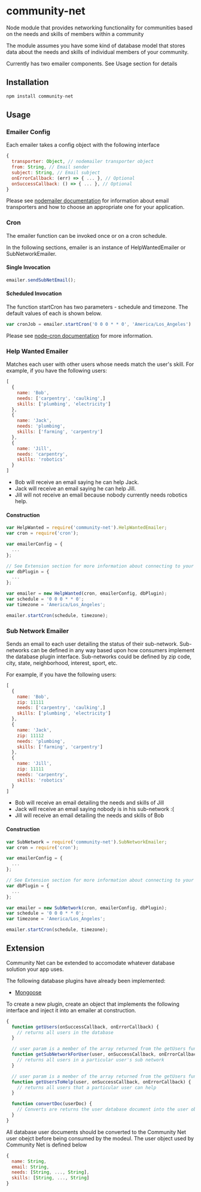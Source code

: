 # community-net
Node module that provides networking functionality for communities based on the needs and skills of members within a community

The module assumes you have some kind of database model that stores data about the needs and skills of individual members of your community.

Currently has two emailer components.  See Usage section for details

## Installation
```js
npm install community-net
```

## Usage
### Emailer Config
Each emailer takes a config object with the following interface
```js
{
  transporter: Object, // nodemailer transporter object
  from: String, // Email sender
  subject: String, // Email subject
  onErrorCallback: (err) => { ... }, // Optional
  onSuccessCallback: () => { ... }, // Optional
}
```

Please see [nodemailer documentation](https://nodemailer.com/smtp/) for information about email transporters and how to choose an appropriate one for your application.

### Cron
The emailer function can be invoked once or on a cron schedule.

In the following sections, emailer is an instance of HelpWantedEmailer or SubNetworkEmailer.  
#### Single Invocation
```js
emailer.sendSubNetEmail();
```

#### Scheduled Invocation
The function startCron has two parameters - schedule and timezone.  The default values of each is shown below.
```js
var cronJob = emailer.startCron('0 0 0 * * 0', 'America/Los_Angeles')
```

Please see [node-cron documentation](https://github.com/kelektiv/node-cron) for more information.

### Help Wanted Emailer
Matches each user with other users whose needs match the user's skill.  For example, if you have the following users:
```js
[
  {
    name: 'Bob',
    needs: ['carpentry', 'caulking',]
    skills: ['plumbing', 'electricity']
  },
  {
    name: 'Jack',
    needs: 'plumbing',
    skills: ['farming', 'carpentry']
  },
  {
    name: 'Jill',
    needs: 'carpentry',
    skills: 'robotics'
  }
]
```

* Bob will receive an email saying he can help Jack.
* Jack will receive an email saying he can help Jill.
* Jill will not receive an email because nobody currently needs robotics help.

#### Construction
```js
var HelpWanted = require('community-net').HelpWantedEmailer;
var cron = require('cron');

var emailerConfig = {
  ...
};

// See Extension section for more information about connecting to your database
var dbPlugin = {
  ...
};

var emailer = new HelpWanted(cron, emailerConfig, dbPlugin);
var schedule = '0 0 0 * * 0';
var timezone = 'America/Los_Angeles';

emailer.startCron(schedule, timezone);
```

### Sub Network Emailer
Sends an email to each user detailing the status of their sub-network. Sub-networks can be defined in any way based upon how consumers implement the database plugin interface.  Sub-networks could be defined by zip code, city, state, neighborhood, interest, sport, etc.

For example, if you have the following users:
```js
[
  {
    name: 'Bob',
    zip: 11111
    needs: ['carpentry', 'caulking',]
    skills: ['plumbing', 'electricity']
  },
  {
    name: 'Jack',
    zip: 11112
    needs: 'plumbing',
    skills: ['farming', 'carpentry']
  },
  {
    name: 'Jill',
    zip: 11111
    needs: 'carpentry',
    skills: 'robotics'
  }
]
```

* Bob will receive an email detailing the needs and skills of Jill
* Jack will receive an email saying nobody is in his sub-network :(
* Jill will receive an email detailing the needs and skills of Bob

#### Construction
```js
var SubNetwork = require('community-net').SubNetworkEmailer;
var cron = require('cron');

var emailerConfig = {
  ...
};

// See Extension section for more information about connecting to your database
var dbPlugin = {
  ...
};

var emailer = new SubNetwork(cron, emailerConfig, dbPlugin);
var schedule = '0 0 0 * * 0';
var timezone = 'America/Los_Angeles';

emailer.startCron(schedule, timezone);
```

## Extension
Community Net can be extended to accomodate whatever database solution your app uses.

The following database plugins have already been implemented:
* [Mongoose](https://github.com/rdelhommer/community-net-mongoose)

To create a new plugin, create an object that implements the following interface and inject it into an emailer at construction.
```js
{
  function getUsers(onSuccessCallback, onErrorCallback) {
    // returns all users in the database
  }

  // user param is a member of the array returned from the getUsers function on this interface
  function getSubNetworkForUser(user, onSuccessCallback, onErrorCallback) {
    // returns all users in a particular user's sub network
  }

  // user param is a member of the array returned from the getUsers function on this interface
  function getUsersToHelp(user, onSuccessCallback, onErrorCallback) {
    // returns all users that a particular user can help
  }

  function convertDoc(userDoc) {
    // Converts are returns the user database document into the user object used by Community Net
  }
}
```

All database user documents should be converted to the Community Net user obejct before being consumed by the modeul. The user object used by Community Net is defined below
```js
{
  name: String,
  email: String,
  needs: [String, ..., String],
  skills: [String, ..., String]
}
```